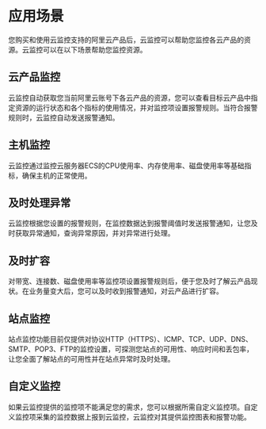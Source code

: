 # 应用场景

您购买和使用云监控支持的阿里云产品后，云监控可以帮助您监控各云产品的资源。云监控可以在以下场景帮助您监控资源。

## 云产品监控

云监控自动获取您当前阿里云账号下各云产品的资源，您可以查看目标云产品中指定资源的运行状态和各个指标的使用情况，并对监控项设置报警规则。当符合报警规则时，云监控自动发送报警通知。

## 主机监控

云监控通过监控云服务器ECS的CPU使用率、内存使用率、磁盘使用率等基础指标，确保主机的正常使用。

## 及时处理异常

云监控根据您设置的报警规则，在监控数据达到报警阈值时发送报警通知，让您及时获取异常通知，查询异常原因，并对异常进行处理。

## 及时扩容

对带宽、连接数、磁盘使用率等监控项设置报警规则后，便于您及时了解云产品现状。在业务量变大后，您可以及时收到报警通知，对云产品进行扩容。

## 站点监控

站点监控功能目前仅提供对协议HTTP（HTTPS）、ICMP、TCP、UDP、DNS、SMTP、POP3、FTP的监控设置，可探测您站点的可用性、响应时间和丢包率，让您全面了解站点的可用性并在站点异常时及时处理。

## 自定义监控

如果云监控提供的监控项不能满足您的需求，您可以根据所需自定义监控项。自定义监控项采集的监控数据上报到云监控，云监控对其提供监控图表和报警功能。

